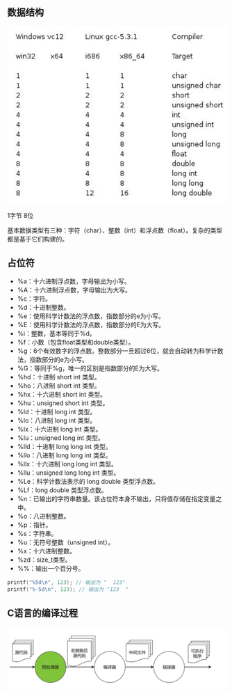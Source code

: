 ## 数据结构

![](images/419003304062942323.png)

1字节 8位 

基本数据类型有三种：字符（char）、整数（int）和浮点数（float）。复杂的类型都是基于它们构建的。



## 占位符

- %a：十六进制浮点数，字母输出为小写。
- %A：十六进制浮点数，字母输出为大写。
- %c：字符。
- %d：十进制整数。
- %e：使用科学计数法的浮点数，指数部分的e为小写。
- %E：使用科学计数法的浮点数，指数部分的E为大写。
- %i：整数，基本等同于%d。
- %f：小数（包含float类型和double类型）。
- %g：6个有效数字的浮点数。整数部分一旦超过6位，就会自动转为科学计数法，指数部分的e为小写。
- %G：等同于%g，唯一的区别是指数部分的E为大写。
- %hd：十进制 short int 类型。
- %ho：八进制 short int 类型。
- %hx：十六进制 short int 类型。
- %hu：unsigned short int 类型。
- %ld：十进制 long int 类型。
- %lo：八进制 long int 类型。
- %lx：十六进制 long int 类型。
- %lu：unsigned long int 类型。
- %lld：十进制 long long int 类型。
- %llo：八进制 long long int 类型。
- %llx：十六进制 long long int 类型。
- %llu：unsigned long long int 类型。
- %Le：科学计数法表示的 long double 类型浮点数。
- %Lf：long double 类型浮点数。
- %n：已输出的字符串数量。该占位符本身不输出，只将值存储在指定变量之中。
- %o：八进制整数。
- %p：指针。
- %s：字符串。
- %u：无符号整数（unsigned int）。
- %x：十六进制整数。
- %zd：size_t类型。
- %%：输出一个百分号。

```c
printf("%5d\n", 123); // 输出为 "  123"
printf("%-5d\n", 123); // 输出为 "123  "
```

## C语言的编译过程

![](images/867005609070422323.png)